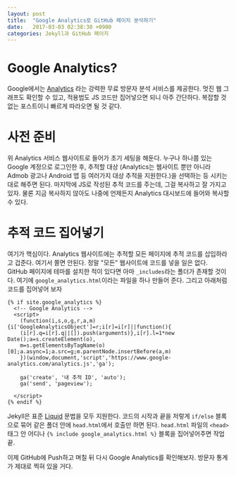 ```yaml
---
layout: post
title:  "Google Analytics로 GitHub 페이지 분석하기"
date:   2017-03-03 02:38:30 +0900
categories: Jekyll과 GitHub 페이지
---
```


Google Analytics?
========================

Google에서는 [Analytics](https://www.google.com/analytics/) 라는 강력한 무료 방문자 분석 서비스를 제공한다. 멋진 웹 그래프도 확인할 수 있고, 적용법도 JS 코드만 집어넣으면 되니 아주 간단하다. 복잡할 것 없는 포스트이니 빠르게 따라오면 될 것 같다.

사전 준비
========================

위 Analytics 서비스 웹사이트로 들어가 초기 세팅을 해둔다. 누구나 하나쯤 있는 Google 계정으로 로그인한 후, 추적할 대상 (Analytics는 웹사이트 뿐만 아니라 Admob 광고나 Android 앱 등 여러가지 대상 추적을 지원한다.)을 선택하는 등 시키는대로 해주면 된다. 마지막에 JS로 작성된 추적 코드를 주는데, 그걸 복사하고 잘 가지고 있자. 물론 지금 복사하지 않아도 나중에 언제든지 Analytics 대시보드에 들어와 복사할 수 있다.

추적 코드 집어넣기
========================

여기가 핵심이다. Analytics 웹사이트에는 추적할 모든 페이지에 추적 코드를 삽입하라고 겁준다. 여기서 쫄면 안된다. 정말 "모든" 웹사이트에 코드를 넣을 일은 없다. GitHub 페이지에 테마를 설치한 적이 있다면 아마 `_includes`라는 폴더가 존재할 것이다. 여기에 `google_analytics.html`이라는 파일을 하나 만들어 준다. 그리고 아래처럼 코드를 집어넣어 보자

  ```
  {% if site.google_analytics %}
    <!-- Google Analytics -->
    <script>
      (function(i,s,o,g,r,a,m){i['GoogleAnalyticsObject']=r;i[r]=i[r]||function(){
      (i[r].q=i[r].q||[]).push(arguments)},i[r].l=1*new Date();a=s.createElement(o),
      m=s.getElementsByTagName(o)[0];a.async=1;a.src=g;m.parentNode.insertBefore(a,m)
      })(window,document,'script','https://www.google-analytics.com/analytics.js','ga');

      ga('create', '내 추적 ID', 'auto');
      ga('send', 'pageview');

    </script>
  {% endif %}
  ```

Jekyll은 표준 [Liquid](https://github.com/Shopify/liquid) 문법을 모두 지원한다. 코드의 시작과 끝을 저렇게 `if/else` 블록으로 묶어 같은 폴더 안에 `head.html`에서 호출만 하면 된다. `head.html` 파일의 `<head>` 태그 안 어디나 `{% include google_analytics.html %}` 블록을 집어넣어주면 작업 끝.

이제 GitHub에 Push하고 며칠 뒤 다시 Google Analytics를 확인해보자. 방문자 통계가 제대로 찍혀 있을 거다.
